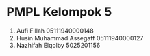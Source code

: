 # PMPL Kelompok 5
1. Aufi Fillah 05111940000148
2. Husin Muhammad Assegaff 05111940000127
3. Nazhifah Elqolby 5025201156
